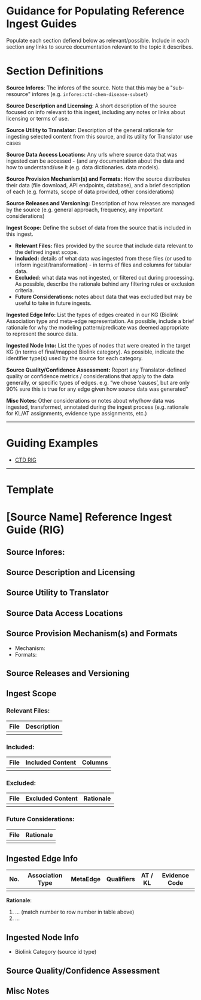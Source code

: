 # Guidance for Populating Reference Ingest Guides
Populate each section defiend below as relevant/possible. Include in each section any links to source documentation relevant to the topic it describes.

# Section Definitions 

**Source Infores**: The infores of the source. Note that this may be a "sub-resource" infores (e.g. `infores:ctd-chem-disease-subset`)

**Source Description and Licensing**: A short description of the source focused on info relevant to this ingest, including any notes or links about licensing or terms of use.

**Source Utility to Translator:** Description of the general rationale for ingesting selected content from this source, and its utility for Translator use cases

**Source Data Access Locations:** Any urls where source data that was ingested can be accessed - (and any documentation about the data and how to understand/use it (e.g. data dictionaries. data models).

**Source Provision Mechanism(s) and Formats:** How the source distributes their data  (file download, API endpoints, database), and a brief description of each (e.g. formats, scope of data provided, other considerations) 

**Source Releases and Versioning:** Description of how releases are managed by the source (e.g. general approach, frequency, any important considerations) 

**Ingest Scope:** Define the subset of data from the source that is included in this ingest.
  - **Relevant Files:** files provided by the source that include data relevant to the defined ingest scope. 
  - **Included:** details of what data was ingested from these files (or used to inform ingest/transformation) - in terms of files and columns for tabular data.
  - **Excluded:** what data was not ingested, or filtered out during processing. As possible, describe the rationale behind any filtering rules or exclusion criteria.
  - **Future Considerations:** notes about data that was excluded but may be useful to take in future ingests.

**Ingested Edge Info:** List the types of edges created in our KG (Biolink Association type and meta-edge representation. As possible, include a brief rationale for why the modeling pattern/predicate was deemed appropriate to represent the source data.

**Ingested Node Into:** List the types of nodes that were created in the target KG (in terms of final/mapped Biolink category).  As possible, indicate the identifier type(s) used by the source for each category. 

**Source Quality/Confidence Assessment:** Report any Translator-defined quality or confidence metrics / considerations that apply to the data generally, or specific types of edges. e.g. “we chose ‘causes’, but are only 90% sure this is true for any edge given how source data was generated”

**Misc Notes:** Other considerations or notes about why/how data was ingested, transformed, annotated during the ingest process (e.g. rationale for KL/AT assignments, evidence type assignments, etc.)

----------

# Guiding Examples
- [CTD RIG](https://github.com/NCATSTranslator/translator-ingests/edit/mbrush-patch-1/src/translator_ingest/ingests/ctd/rig.md)


---------
  
# Template


# [Source Name] Reference Ingest Guide (RIG)


## Source Infores: 


## Source Description and Licensing


## Source Utility to Translator


## Source Data Access Locations


## Source Provision Mechanism(s) and Formats
- Mechanism: 
- Formats: 
   
## Source Releases and Versioning

## Ingest Scope

  ### Relevant Files:

  | File | Description |
  |----------|----------|
  |          |          |
  
  ### Included:

  | File | Included Content | Columns |
  |----------|----------|----------|
  |          |          |          |

  ### Excluded:

  | File | Excluded Content | Rationale  |
  |----------|----------|----------|
  |          |          |          |
 

  ### Future Considerations:

  | File | Rationale |
  |----------|----------|
  |          |          |
  
## Ingested Edge Info

| No. | Association Type | MetaEdge | Qualifiers |  AT / KL  | Evidence Code  |
|----------|----------|----------|----------|----------|----------|
|          |          |          |          |          |          |

**Rationale**:
1. ... (match number to row number in table above)
2. ...

   
## Ingested Node Info
- Biolink Category (source id type)

## Source Quality/Confidence Assessment


## Misc Notes

